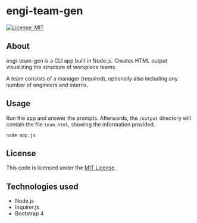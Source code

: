 # engi-team-gen
[![License: MIT](https://img.shields.io/badge/License-MIT-yellow.svg)](https://opensource.org/licenses/MIT)

## About
engi-team-gen is a CLI app built in Node.js. Creates HTML output visualizing the structure of workplace teams.

A team consists of a manager (required), optionally also including any number of engineers and interns.

## Usage
Run the app and answer the prompts. Afterwards, the `/output` directory will contain the file `team.html`, showing the information provided.

`node app.js`

## License
This code is licensed under the [MIT License](https://opensource.org/licenses/MIT).

## Technologies used
* Node.js
* Inquirer.js
* Bootstrap 4
